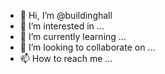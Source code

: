 - 👋 Hi, I’m @buildinghall
- 👀 I’m interested in ...
- 🌱 I’m currently learning ...
- 💞️ I’m looking to collaborate on ...
- 📫 How to reach me ...

<!---
buildinghall/buildinghall is a ✨ special ✨ repository because its `README.md` (this file) appears on your GitHub profile.
You can click the Preview link to take a look at your changes.
--->
